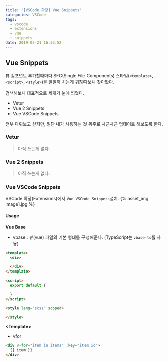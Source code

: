```yaml
---
title: '[VSCode 확장] Vue Snippets'
categories: VSCode
tags:
  - vscode
  - extensions
  - vue
  - snippets
date: 2019-05-21 16:36:52
---
```


## Vue Snippets
뷰 컴포넌트 추가할때마다 SFC(Single File Components) 스타일(`<template>`, `<script>`, `<style>`)을 일일히 치는게 귀찮다보니 찾아봤다.

검색해보니 대표적으로 세개가 눈에 띄었다.
- Vetur
- Vue 2 Snippets
- Vue VSCode Snippets

전부 다뤄보고 싶지만, 일단 내가 사용하는 것 위주로 차근차근 업데이트 해보도록 한다.

### Vetur
> 아직 쓰는게 없다.

### Vue 2 Snippets
> 아직 쓰는게 없다.

### Vue VSCode Snippets
VSCode 확장(Extensions)에서 `Vue VSCode Snippets`설치.
{% asset_img image1.jpg %}

#### Usage
**Vue Base**
- vbase : 뷰(vue) 파일의 기본 형태를 구성해준다. (TypeScript는 `vbase-ts`를 사용)
``` html
<template>
  <div>

  </div>
</template>

<script>
  export default {

  }
</script>

<style lang="scss" scoped>

</style>
```

**&lt;Template&gt;**
- vfor
``` html
<div v-for="item in items" :key="item.id">
  {{ item }}
</div>
```